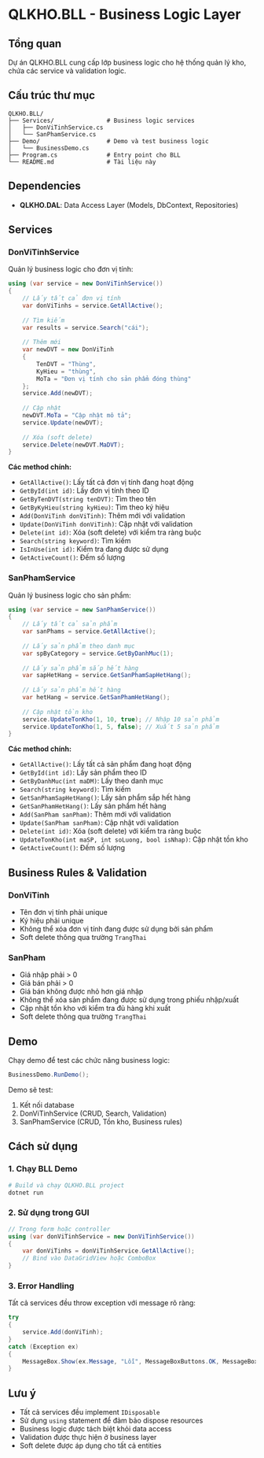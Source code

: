 # QLKHO.BLL - Business Logic Layer

## Tổng quan
Dự án QLKHO.BLL cung cấp lớp business logic cho hệ thống quản lý kho, chứa các service và validation logic.

## Cấu trúc thư mục

```
QLKHO.BLL/
├── Services/               # Business logic services
│   ├── DonViTinhService.cs
│   └── SanPhamService.cs
├── Demo/                   # Demo và test business logic
│   └── BusinessDemo.cs
├── Program.cs              # Entry point cho BLL
└── README.md               # Tài liệu này
```

## Dependencies
- **QLKHO.DAL**: Data Access Layer (Models, DbContext, Repositories)

## Services

### DonViTinhService
Quản lý business logic cho đơn vị tính:

```csharp
using (var service = new DonViTinhService())
{
    // Lấy tất cả đơn vị tính
    var donViTinhs = service.GetAllActive();
    
    // Tìm kiếm
    var results = service.Search("cái");
    
    // Thêm mới
    var newDVT = new DonViTinh
    {
        TenDVT = "Thùng",
        KyHieu = "thùng",
        MoTa = "Đơn vị tính cho sản phẩm đóng thùng"
    };
    service.Add(newDVT);
    
    // Cập nhật
    newDVT.MoTa = "Cập nhật mô tả";
    service.Update(newDVT);
    
    // Xóa (soft delete)
    service.Delete(newDVT.MaDVT);
}
```

**Các method chính:**
- `GetAllActive()`: Lấy tất cả đơn vị tính đang hoạt động
- `GetById(int id)`: Lấy đơn vị tính theo ID
- `GetByTenDVT(string tenDVT)`: Tìm theo tên
- `GetByKyHieu(string kyHieu)`: Tìm theo ký hiệu
- `Add(DonViTinh donViTinh)`: Thêm mới với validation
- `Update(DonViTinh donViTinh)`: Cập nhật với validation
- `Delete(int id)`: Xóa (soft delete) với kiểm tra ràng buộc
- `Search(string keyword)`: Tìm kiếm
- `IsInUse(int id)`: Kiểm tra đang được sử dụng
- `GetActiveCount()`: Đếm số lượng

### SanPhamService
Quản lý business logic cho sản phẩm:

```csharp
using (var service = new SanPhamService())
{
    // Lấy tất cả sản phẩm
    var sanPhams = service.GetAllActive();
    
    // Lấy sản phẩm theo danh mục
    var spByCategory = service.GetByDanhMuc(1);
    
    // Lấy sản phẩm sắp hết hàng
    var sapHetHang = service.GetSanPhamSapHetHang();
    
    // Lấy sản phẩm hết hàng
    var hetHang = service.GetSanPhamHetHang();
    
    // Cập nhật tồn kho
    service.UpdateTonKho(1, 10, true); // Nhập 10 sản phẩm
    service.UpdateTonKho(1, 5, false); // Xuất 5 sản phẩm
}
```

**Các method chính:**
- `GetAllActive()`: Lấy tất cả sản phẩm đang hoạt động
- `GetById(int id)`: Lấy sản phẩm theo ID
- `GetByDanhMuc(int maDM)`: Lấy theo danh mục
- `Search(string keyword)`: Tìm kiếm
- `GetSanPhamSapHetHang()`: Lấy sản phẩm sắp hết hàng
- `GetSanPhamHetHang()`: Lấy sản phẩm hết hàng
- `Add(SanPham sanPham)`: Thêm mới với validation
- `Update(SanPham sanPham)`: Cập nhật với validation
- `Delete(int id)`: Xóa (soft delete) với kiểm tra ràng buộc
- `UpdateTonKho(int maSP, int soLuong, bool isNhap)`: Cập nhật tồn kho
- `GetActiveCount()`: Đếm số lượng

## Business Rules & Validation

### DonViTinh
- Tên đơn vị tính phải unique
- Ký hiệu phải unique
- Không thể xóa đơn vị tính đang được sử dụng bởi sản phẩm
- Soft delete thông qua trường `TrangThai`

### SanPham
- Giá nhập phải > 0
- Giá bán phải > 0
- Giá bán không được nhỏ hơn giá nhập
- Không thể xóa sản phẩm đang được sử dụng trong phiếu nhập/xuất
- Cập nhật tồn kho với kiểm tra đủ hàng khi xuất
- Soft delete thông qua trường `TrangThai`

## Demo
Chạy demo để test các chức năng business logic:

```csharp
BusinessDemo.RunDemo();
```

Demo sẽ test:
1. Kết nối database
2. DonViTinhService (CRUD, Search, Validation)
3. SanPhamService (CRUD, Tồn kho, Business rules)

## Cách sử dụng

### 1. Chạy BLL Demo
```bash
# Build và chạy QLKHO.BLL project
dotnet run
```

### 2. Sử dụng trong GUI
```csharp
// Trong form hoặc controller
using (var donViTinhService = new DonViTinhService())
{
    var donViTinhs = donViTinhService.GetAllActive();
    // Bind vào DataGridView hoặc ComboBox
}
```

### 3. Error Handling
Tất cả services đều throw exception với message rõ ràng:

```csharp
try
{
    service.Add(donViTinh);
}
catch (Exception ex)
{
    MessageBox.Show(ex.Message, "Lỗi", MessageBoxButtons.OK, MessageBoxIcon.Error);
}
```

## Lưu ý
- Tất cả services đều implement `IDisposable`
- Sử dụng `using` statement để đảm bảo dispose resources
- Business logic được tách biệt khỏi data access
- Validation được thực hiện ở business layer
- Soft delete được áp dụng cho tất cả entities
